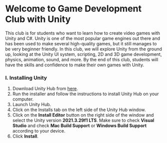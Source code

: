 # Welcome to Game Development Club with Unity

This club is for students who want to learn how to create video games with Unity and C#. Unity is one of the most popular game engines out there and has been used to make several high-quality games, but it still manages to be very beginner friendly. In this club, we will explore Unity from the ground up, looking at the Unity UI system, scripting, 2D and 3D game development, physics, animation, sound, and more. By the end of this club, students will have the skills and confidence to make their own games with Unity. 

### I. Installing Unity
1. Download Unity Hub from [here](https://unity.com/download).
2. Run the installer and follow the instructions to install Unity Hub on your computer.
3. Launch Unity Hub.
4. Click on the Installs tab on the left side of the Unity Hub window.
5. Click on the **Install Editor** button on the right side of the window and select the Unity version **2021.3.29f1 LTS**. Make sure to check **Visual Studio** and check **Mac Build Support** or **Windows Build Support** according to your device.
6. Click **Install**.
